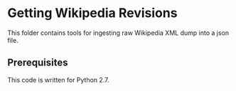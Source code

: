 # Getting Wikipedia Revisions

This folder contains tools for ingesting raw Wikipedia XML dump into a json file.

## Prerequisites

This code is written for Python 2.7.

